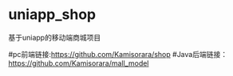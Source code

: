 # uniapp_shop
基于uniapp的移动端商城项目

#pc前端链接:https://github.com/Kamisorara/shop
#Java后端链接：https://github.com/Kamisorara/mall_model

